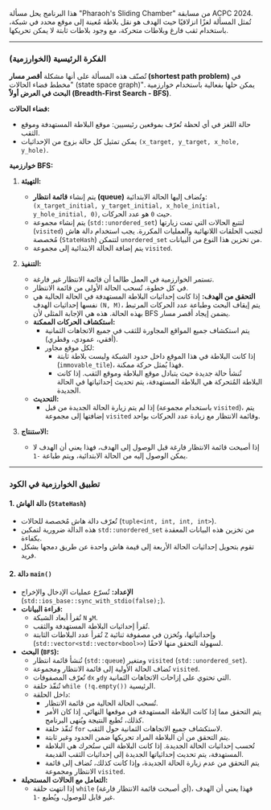 هذا البرنامج يحل مسألة "Pharaoh's Sliding Chamber" من مسابقة ACPC 2024. تُمثل المسألة لغزًا انزلاقيًا حيث الهدف هو نقل بلاطة مُعينة إلى موقع محدد في شبكة، باستخدام ثقب فارغ وبلاطات متحركة، مع وجود بلاطات ثابتة لا يمكن تحريكها.

---

### **الفكرة الرئيسية (الخوارزمية)**

تُصنّف هذه المسألة على أنها مشكلة **أقصر مسار (shortest path problem)** في "مخطط فضاء الحالات (state space graph)". يمكن حلها بفعالية باستخدام خوارزمية **البحث في العرض أولاً (Breadth-First Search - BFS)**.

**فضاء الحالات:**
* حالة اللغز في أي لحظة تُعرّف بموقعين رئيسيين: موقع البلاطة المستهدفة وموقع الثقب.
* يمكن تمثيل كل حالة بزوج من الإحداثيات `(x_target, y_target, x_hole, y_hole)`.

**خوارزمية BFS:**
1.  **التهيئة:**
    * يتم إنشاء **قائمة انتظار (queue)** وتُضاف إليها الحالة الابتدائية: `(x_target_initial, y_target_initial, x_hole_initial, y_hole_initial, 0)`, حيث `0` هو عدد الحركات.
    * يتم إنشاء مجموعة (`std::unordered_set`) لتتبع الحالات التي تمت زيارتها (`visited`) لتجنب الحلقات اللانهائية والعمليات المكررة. يجب استخدام دالة هاش مُخصصة (`StateHash`) لتتمكن `unordered_set` من تخزين هذا النوع من البيانات.
    * يتم إضافة الحالة الابتدائية إلى مجموعة `visited`.

2.  **التنفيذ:**
    * تستمر الخوارزمية في العمل طالما أن قائمة الانتظار غير فارغة.
    * في كل خطوة، تُسحب الحالة الأولى من قائمة الانتظار.
    * **التحقق من الهدف:** إذا كانت إحداثيات البلاطة المستهدفة في الحالة الحالية هي نفسها إحداثيات الهدف `(N, M)`، يتم إيقاف البحث وطباعة عدد الحركات المرتبط بهذه الحالة. هذه هي الإجابة المثلى لأن BFS يضمن إيجاد أقصر مسار.
    * **استكشاف الحركات الممكنة:**
        * يتم استكشاف جميع المواقع المجاورة للثقب في جميع الاتجاهات الثمانية (أفقي، عمودي، وقطري).
        * لكل موقع مجاور:
            * إذا كانت البلاطة في هذا الموقع داخل حدود الشبكة وليست بلاطة ثابتة (`immovable_tile`)، فهذا يُمثل حركة ممكنة.
            * تُنشأ حالة جديدة حيث يتبادل موقع البلاطة وموقع الثقب. إذا كانت البلاطة المُتحركة هي البلاطة المستهدفة، يتم تحديث إحداثياتها في الحالة الجديدة.
    * **التحديث:**
        * إذا لم يتم زيارة الحالة الجديدة من قبل (باستخدام مجموعة `visited`)، يتم إضافتها إلى مجموعة `visited` وقائمة الانتظار مع زيادة عدد الحركات بواحد.

3.  **الاستنتاج:**
    * إذا أصبحت قائمة الانتظار فارغة قبل الوصول إلى الهدف، فهذا يعني أن الهدف لا يمكن الوصول إليه من الحالة الابتدائية، ويتم طباعة `-1`.

---

### **تطبيق الخوارزمية في الكود**

#### **1. دالة الهاش (`StateHash`)**
* تُعرّف دالة هاش مُخصصة للحالات (`tuple<int, int, int, int>`).
* هذه الدالة ضرورية لتمكين `std::unordered_set` من تخزين هذه البيانات المعقدة بكفاءة.
* تقوم بتحويل إحداثيات الحالة الأربعة إلى قيمة هاش واحدة عن طريق دمجها بشكل فريد.

#### **2. دالة `main()`**
* **الإعداد:** تُسرّع عمليات الإدخال والإخراج (`std::ios_base::sync_with_stdio(false);`).
* **قراءة البيانات:**
    * تُقرأ أبعاد الشبكة `N` و`M`.
    * تُقرأ إحداثيات البلاطة المستهدفة والثقب.
    * تُقرأ عدد البلاطات الثابتة `Z` وإحداثياتها، وتُخزن في مصفوفة ثنائية (`std::vector<std::vector<bool>>`) لسهولة التحقق منها لاحقًا.
* **البحث (`BFS`):**
    * تُنشأ قائمة انتظار (`std::queue`) ومتغير `visited` (`std::unordered_set`).
    * تُضاف الحالة الأولية إلى قائمة الانتظار ومجموعة `visited`.
    * تُعرّف المصفوفات `dx` و`dy` التي تحتوي على إزاحات الاتجاهات الثمانية.
    * تُنفّذ حلقة `while (!q.empty())` الرئيسية.
    * داخل الحلقة:
        * تُسحب الحالة الحالية من قائمة الانتظار.
        * يتم التحقق مما إذا كانت البلاطة المستهدفة في موقعها النهائي. إذا كان الأمر كذلك، تُطبع النتيجة ويُنهى البرنامج.
        * تُنفّذ حلقة `for` لاستكشاف جميع الاتجاهات الثمانية حول الثقب.
        * يتم التحقق من أن البلاطة المراد تحريكها ضمن الحدود وغير ثابتة.
        * تُحسب إحداثيات الحالة الجديدة. إذا كانت البلاطة التي ستُحرك هي البلاطة المستهدفة، يتم تحديث إحداثياتها الجديدة إلى إحداثيات الثقب القديمة.
        * يتم التحقق من عدم زيارة الحالة الجديدة، وإذا كانت كذلك، تُضاف إلى قائمة الانتظار ومجموعة `visited`.
* **التعامل مع الحالات المستحيلة:**
    * إذا انتهت حلقة `while` (أي أصبحت قائمة الانتظار فارغة)، فهذا يعني أن الهدف غير قابل للوصول، ويُطبع `-1`.
